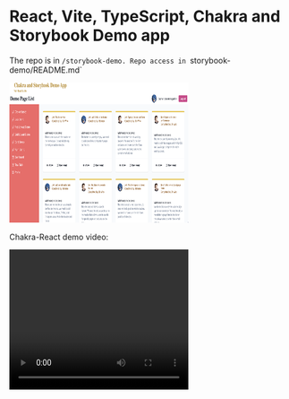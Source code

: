 # React, Vite, TypeScript, Chakra and Storybook Demo app
The repo is in `/storybook-demo. Repo access in `storybook-demo/README.md`

<div>
<img src="docs/assets/storybook-chakra-home.png" alt="home page of the storybook-chakra demo app" width="320" height="250" />
</div>

Chakra-React demo video:
<div>
<video width="320" height="250" controls>
  <source src="docs/assets/chakra-react-demo.mov" type="video/mov">
</video>
</div>
